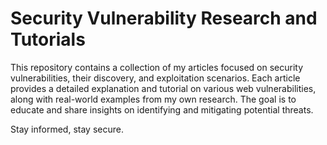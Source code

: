 # Security Vulnerability Research and Tutorials

This repository contains a collection of my articles focused on security vulnerabilities, their discovery, and exploitation scenarios. Each article provides a detailed explanation and tutorial on various web vulnerabilities, along with real-world examples from my own research. The goal is to educate and share insights on identifying and mitigating potential threats.

Stay informed, stay secure.
